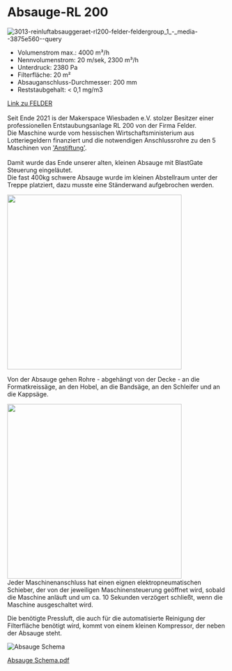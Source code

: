 # Absauge-RL 200
![3013-reinluftabsauggeraet-rl200-felder-feldergroup_1_-_media--3875e560--query](https://user-images.githubusercontent.com/42463588/149331293-7ce102f2-bbdc-48d4-a309-3f767487afd5.png)
<ul>
<li>Volumenstrom max.: 4000 m³/h</li>
<li>Nennvolumenstrom: 20 m/sek, 2300 m³/h</li>
<li>Unterdruck: 2380 Pa</li>
<li>Filterfläche: 20 m²</li>
<li>Absauganschluss-Durchmesser: 200 mm</li>
<li>Reststaubgehalt: < 0,1 mg/m3</li>
</ul>

[Link zu FELDER](https://www.felder-group.com/de-at/produkte/absauggeraete-entstauber-c1963/reinluftabsauggeraet-entstaubungsanlage-performance-line-p144306)
<br><br>
Seit Ende 2021 is der Makerspace Wiesbaden e.V. stolzer Besitzer einer professionellen Entstaubungsanlage RL 200 von der Firma Felder.
<br> 
Die Maschine wurde vom hessischen Wirtschaftsministerium aus Lotteriegeldern finanziert und die notwendigen Anschlussrohre zu den 5 Maschinen von ['Anstiftung'](https://anstiftung.de/).
<br><br>
Damit wurde das Ende unserer alten, kleinen Absauge mit BlastGate Steuerung eingeläutet.
<br>
Die fast 400kg schwere Absauge wurde im kleinen Abstellraum unter der Treppe platziert, dazu musste eine Ständerwand aufgebrochen werden.

<img width="400" src="https://user-images.githubusercontent.com/42463588/149338032-6201faf3-45aa-4256-8af1-6e30a7d6d1b6.jpg">

Von der Absauge gehen Rohre - abgehängt von der Decke - an die Formatkreissäge, an den Hobel, an die Bandsäge, an den Schleifer und an die Kappsäge.

<img width="400" src="https://user-images.githubusercontent.com/42463588/149339016-24f99a33-7140-4084-9818-c4530916bdf3.jpg">
<br>
Jeder Maschinenanschluss hat einen eignen elektropneumatischen Schieber, der von der jeweiligen Maschinensteuerung geöffnet wird, sobald die Maschine anläuft und um ca. 10 Sekunden verzögert schließt, wenn die Maschine ausgeschaltet wird.

Die benötigte Pressluft, die auch für die automatisierte Reinigung der Filterfläche benötigt wird, kommt von einem kleinen Kompressor, der neben der Absauge steht.


![Absauge Schema](https://user-images.githubusercontent.com/42463588/149550942-25aaf54e-17d3-4d47-8f5c-0e50b0c29078.png)

[Absauge Schema.pdf](https://github.com/makerspace-wi/Absauge-RL200/files/7871807/Absauge.Schema.pdf)